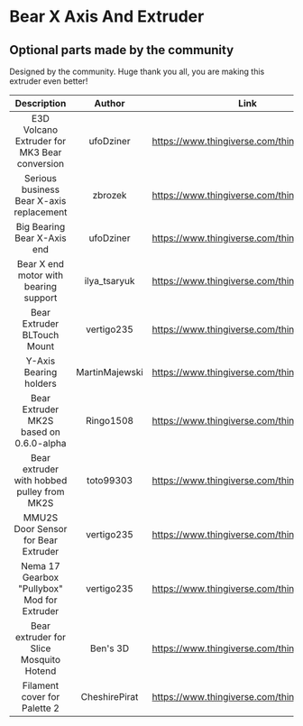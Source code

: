 # Bear X Axis And Extruder

## Optional parts made by the community

Designed by the community. Huge thank you all, you are making this extruder even better!

| Description | Author | Link |
|:-----------:|:------:|:----:|
| E3D Volcano Extruder for MK3 Bear conversion | ufoDziner | https://www.thingiverse.com/thing:3166998 |
| Serious business Bear X-axis replacement | zbrozek | https://www.thingiverse.com/thing:3194456 |
| Big Bearing Bear X-Axis end | ufoDziner | https://www.thingiverse.com/thing:3243705 |
| Bear X end motor with bearing support | ilya_tsaryuk | https://www.thingiverse.com/thing:3249583 |
| Bear Extruder BLTouch Mount | vertigo235 | https://www.thingiverse.com/thing:3251530 |
| Y-Axis Bearing holders | MartinMajewski | https://www.thingiverse.com/thing:3342147 |
| Bear Extruder MK2S based on 0.6.0-alpha | Ringo1508 |https://www.thingiverse.com/thing:3252121 |
| Bear extruder with hobbed pulley from MK2S | toto99303 | https://www.thingiverse.com/thing:3661475 |
| MMU2S Door Sensor for Bear Extruder | vertigo235 | https://www.thingiverse.com/thing:3472911 |
| Nema 17 Gearbox "Pullybox" Mod for Extruder | vertigo235 | https://www.thingiverse.com/thing:3714978 |
| Bear extruder for Slice Mosquito Hotend | Ben's 3D | https://www.thingiverse.com/thing:3733768 |
| Filament cover for Palette 2 | CheshirePirat | https://www.thingiverse.com/thing:3803392 |
